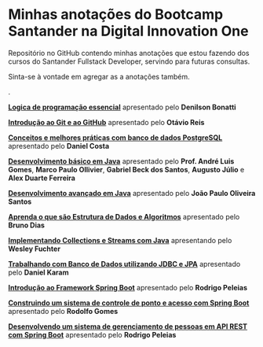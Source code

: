 # Minhas anotações do Bootcamp Santander na Digital Innovation One



Repositório no GitHub contendo minhas anotações que estou fazendo dos cursos do Santander Fullstack Developer, servindo para futuras consultas.

Sinta-se à vontade em agregar as a anotações também. 

.

**[Logica de programação essencial](https://github.com/DavidRufino/Minhas-Anotacoes-Santander-Bootcamp/tree/master/00%20Logica%20de%20programacao%20essencial)** apresentado pelo **Denilson Bonatti**

**[Introdução ao Git e ao GitHub](https://github.com/DavidRufino/Minhas-Anotacoes-Santander-Bootcamp/tree/master/01%20Introducao%20ao%20Git%20e%20ao%20Github)** apresentado pelo **Otávio Reis**

**[Conceitos e melhores práticas com banco de dados PostgreSQL](https://github.com/DavidRufino/Minhas-Anotacoes-Santander-Bootcamp/tree/master/02%20Conceitos%20e%20melhores%20praticas%20com%20bancos%20de%20dados%20PostgreeSQL)** apresentado pelo **Daniel Costa**

**[Desenvolvimento básico em Java](https://github.com/DavidRufino/Minhas-Anotacoes-Santander-Bootcamp/tree/master/03%20Desenvolvimento%20b%C3%A1sico%20em%20Java)** apresentado pelo **Prof. André Luis Gomes**, **Marco Paulo Ollivier**, **Gabriel Beck dos Santos**, **Augusto Júlio** e **Alex Duarte Ferreira**

**[Desenvolvimento avançado em Java](https://github.com/DavidRufino/Minhas-Anotacoes-Santander-Bootcamp/tree/master/04%20Desenvolvimento%20avan%C3%A7ado%20em%20Java)** apresentado pelo **João Paulo Oliveira Santos**

**[Aprenda o que são Estrutura de Dados e Algoritmos](https://github.com/DavidRufino/Minhas-Anotacoes-Santander-Bootcamp/tree/master/05%20Aprenda%20o%20que%20s%C3%A3o%20Estrutura%20de%20Dados%20e%20Algoritmos)** apresentado pelo **Bruno Dias**

**[Implementando Collections e Streams com Java](https://github.com/DavidRufino/Minhas-Anotacoes-Santander-Bootcamp/tree/master/06%20Implementando%20Collections%20e%20Streams%20com%20Java)** apresentando pelo **Wesley Fuchter**

**[Trabalhando com Banco de Dados utilizando JDBC e JPA](https://github.com/DavidRufino/Minhas-Anotacoes-Santander-Bootcamp/tree/master/07%20trabalhando%20com%20Banco%20de%20Dados%20utilizando%20JDBC%20e%20JPA)** apresentado pelo **Daniel Karam**

**[Introdução ao Framework Spring Boot](https://github.com/DavidRufino/Minhas-Anotacoes-Santander-Bootcamp/tree/master/08%20Introdu%C3%A7%C3%A3o%20ao%20Framework%20Spring%20Boot)** apresentado pelo **Rodrigo Peleias**

**[Construindo um sistema de controle de ponto e acesso com Spring Boot](https://github.com/DavidRufino/Minhas-Anotacoes-Santander-Bootcamp/tree/master/09%20Dicas%20da%20Construcao%20do%20sistema%20de%20controle)** apresentado pelo **Rodolfo Gomes**

**[Desenvolvendo um sistema de gerenciamento de pessoas em API REST com Spring Boot](https://github.com/DavidRufino/Minhas-Anotacoes-Santander-Bootcamp/tree/master/10%20Dicas%20de%20Desenvolvimento%20de%20API%20REST%20com%20Spring%20Boot)** apresentado pelo **Rodrigo Peleias**

